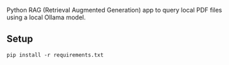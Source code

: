Python RAG (Retrieval Augmented Generation) app to query local PDF files using a local Ollama model.

## Setup

    pip install -r requirements.txt
